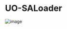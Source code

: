# UO-SALoader

![image](https://user-images.githubusercontent.com/10288926/167264678-6b5a005e-e258-415b-aaa8-c80e7eb79f85.png)
